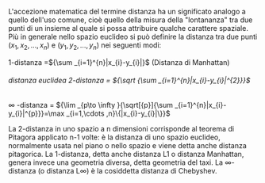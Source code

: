 L'accezione matematica del termine distanza ha un significato analogo a quello dell'uso comune, cioè quello della misura della "lontananza" tra due punti di un insieme al quale si possa attribuire qualche carattere spaziale.
Più in generale nello spazio euclideo si può definire la distanza tra due punti ${\displaystyle (x_{1},x_{2},\ldots ,x_{n})}$ e  ${\displaystyle (y_{1},y_{2},\ldots ,y_{n})}$ nei seguenti modi:

1-distanza =${\sum _{i=1}^{n}|x_{i}-y_{i}|}$ (Distanza di Manhattan)
###### distanza euclidea 2-distanza = ${\sqrt {\sum _{i=1}^{n}|x_{i}-y_{i}|^{2}}}$  

∞ -distanza = ${\lim _{p\to \infty }{\sqrt[{p}]{\sum _{i=1}^{n}|x_{i}-y_{i}|^{p}}}=\max _{i=1,\cdots ,n}\{|x_{i}-y_{i}|\}}$

La 2-distanza in uno spazio a n dimensioni corrisponde al teorema di Pitagora applicato n-1 volte: è la distanza di uno spazio euclideo, normalmente usata nel piano o nello spazio e viene detta anche distanza pitagorica. La 1-distanza, detta anche distanza L1 o distanza Manhattan, genera invece una geometria diversa, detta geometria del taxi. La ∞-distanza (o distanza L∞) è la cosiddetta distanza di Chebyshev. 